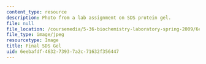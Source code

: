 ```yaml
---
content_type: resource
description: Photo from a lab assignment on SDS protein gel.
file: null
file_location: /coursemedia/5-36-biochemistry-laboratory-spring-2009/6eebafdf463273937a2c71632f356447_chp_gel.jpg
file_type: image/jpeg
resourcetype: Image
title: Final SDS Gel
uid: 6eebafdf-4632-7393-7a2c-71632f356447
---
```

